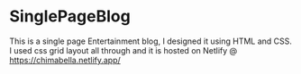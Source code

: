 # SinglePageBlog
This is a single page Entertainment blog, I designed it using HTML and CSS. 
I used css grid layout all through and 
it is hosted on Netlify @ https://chimabella.netlify.app/
